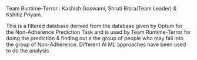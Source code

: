 Team Runtime-Terror : Kashish Goswami, Shruti Bibra(Team Leader) & Kshitiz Priyam.

This is a filtered database derived from the database given by Optum for the Non-Adherence Prediction Task and is used by Team Runtime-Terror for doing the prediction & finding out a
the group of people who may fall into the group of Non-Adherence.
Different AI ML approaches have been used to do the analysis
